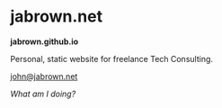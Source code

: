 
# jabrown.net 
**jabrown.github.io**

Personal, static website for freelance Tech Consulting. 

john@jabrown.net

*What am I doing?*
